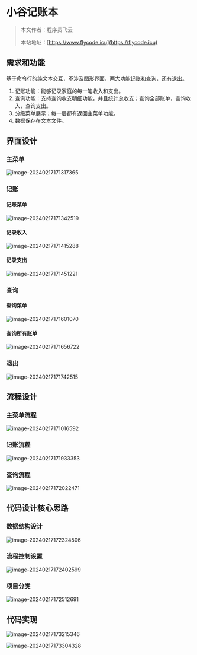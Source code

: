 # 小谷记账本
> 本文作者：程序员飞云
>
> 本站地址：[https://www.flycode.icu](https://flycode.icu)



## 需求和功能

基于命令行的纯文本交互，不涉及图形界面，两大功能记账和查询，还有退出。

1. 记账功能：能够记录家庭的每一笔收入和支出。
2. 查询功能：支持查询收支明细功能，并且统计总收支；查询全部账单，查询收入，查询支出。
3. 分级菜单展示；每一层都有返回主菜单功能。
4. 数据保存在文本文件。



## 界面设计

### 主菜单

![image-20240217171317365](https://flycodeu-1314556962.cos.ap-nanjing.myqcloud.com//codeCenterImg/image-20240217171317365.png)





### 记账

#### 记账菜单

![image-20240217171342519](https://flycodeu-1314556962.cos.ap-nanjing.myqcloud.com//codeCenterImg/image-20240217171342519.png)



#### 记录收入

![image-20240217171415288](https://flycodeu-1314556962.cos.ap-nanjing.myqcloud.com//codeCenterImg/image-20240217171415288.png)



#### 记录支出

![image-20240217171451221](https://flycodeu-1314556962.cos.ap-nanjing.myqcloud.com//codeCenterImg/image-20240217171451221.png)



### 查询

#### 查询菜单

![image-20240217171601070](https://flycodeu-1314556962.cos.ap-nanjing.myqcloud.com//codeCenterImg/image-20240217171601070.png)

#### 查询所有账单

![image-20240217171656722](https://flycodeu-1314556962.cos.ap-nanjing.myqcloud.com//codeCenterImg/image-20240217171656722.png)



### 退出

![image-20240217171742515](https://flycodeu-1314556962.cos.ap-nanjing.myqcloud.com//codeCenterImg/image-20240217171742515.png)

## 流程设计

### 主菜单流程

![image-20240217171016592](https://flycodeu-1314556962.cos.ap-nanjing.myqcloud.com//codeCenterImg/image-20240217171016592.png)

### 记账流程

![image-20240217171933353](https://flycodeu-1314556962.cos.ap-nanjing.myqcloud.com//codeCenterImg/image-20240217171933353.png)



### 查询流程

![image-20240217172022471](https://flycodeu-1314556962.cos.ap-nanjing.myqcloud.com//codeCenterImg/image-20240217172022471.png)



## 代码设计核心思路

### 数据结构设计

![image-20240217172324506](https://flycodeu-1314556962.cos.ap-nanjing.myqcloud.com//codeCenterImg/image-20240217172324506.png)

### 流程控制设置

![image-20240217172402599](https://flycodeu-1314556962.cos.ap-nanjing.myqcloud.com//codeCenterImg/image-20240217172402599.png)

### 项目分类

![image-20240217172512691](https://flycodeu-1314556962.cos.ap-nanjing.myqcloud.com//codeCenterImg/image-20240217172512691.png)





## 代码实现

![image-20240217173215346](https://flycodeu-1314556962.cos.ap-nanjing.myqcloud.com//codeCenterImg/image-20240217173215346.png)

![image-20240217173304328](https://flycodeu-1314556962.cos.ap-nanjing.myqcloud.com//codeCenterImg/image-20240217173304328.png)
